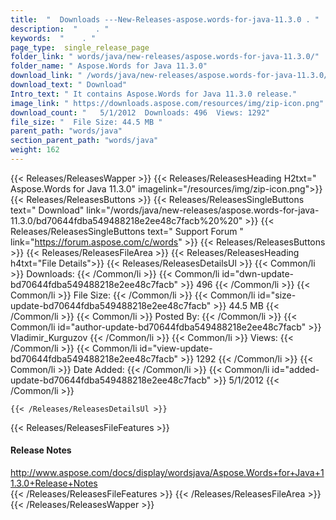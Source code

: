 ```yaml
---
title:  "  Downloads ---New-Releases-aspose.words-for-java-11.3.0 . " 
description:  "    . " 
keywords:  "    . " 
page_type:  single_release_page
folder_link: " words/java/new-releases/aspose.words-for-java-11.3.0/"
folder_name: " Aspose.Words for Java 11.3.0"
download_link: " /words/java/new-releases/aspose.words-for-java-11.3.0/bd70644fdba549488218e2ee48c7facb"
download_text: " Download"
Intro_text: " It contains Aspose.Words for Java 11.3.0 release."
image_link: " https://downloads.aspose.com/resources/img/zip-icon.png"
download_count: "   5/1/2012  Downloads: 496  Views: 1292"
file_size: "  File Size: 44.5 MB "
parent_path: "words/java"
section_parent_path: "words/java"
weight: 162 
---
```


{{< Releases/ReleasesWapper >}}
  {{< Releases/ReleasesHeading H2txt=" Aspose.Words for Java 11.3.0" imagelink="/resources/img/zip-icon.png">}}
  {{< Releases/ReleasesButtons >}}
    {{< Releases/ReleasesSingleButtons text=" Download" link="/words/java/new-releases/aspose.words-for-java-11.3.0/bd70644fdba549488218e2ee48c7facb%20%20" >}}
    {{< Releases/ReleasesSingleButtons text=" Support Forum " link="https://forum.aspose.com/c/words" >}}
  {{< Releases/ReleasesButtons >}}
  {{< Releases/ReleasesFileArea >}}
    {{< Releases/ReleasesHeading h4txt="File Details">}}
    {{< Releases/ReleasesDetailsUl >}}
            {{< Common/li  >}} Downloads: {{< /Common/li >}} 
      {{< Common/li id="dwn-update-bd70644fdba549488218e2ee48c7facb" >}} 496 {{< /Common/li >}} 
      {{< Common/li  >}} File Size: {{< /Common/li >}} 
      {{< Common/li id="size-update-bd70644fdba549488218e2ee48c7facb" >}} 44.5 MB {{< /Common/li >}} 
      {{< Common/li  >}} Posted By: {{< /Common/li >}} 
      {{< Common/li id="author-update-bd70644fdba549488218e2ee48c7facb" >}} Vladimir_Kurguzov {{< /Common/li >}} 
      {{< Common/li  >}} Views: {{< /Common/li >}} 
      {{< Common/li id="view-update-bd70644fdba549488218e2ee48c7facb" >}} 1292 {{< /Common/li >}} 
      {{< Common/li  >}} Date Added: {{< /Common/li >}} 
      {{< Common/li id="added-update-bd70644fdba549488218e2ee48c7facb" >}} 5/1/2012 {{< /Common/li >}} 

    {{< /Releases/ReleasesDetailsUl >}}

  {{< Releases/ReleasesFileFeatures >}}
      <h4>Release Notes</h4><div><a href="http://www.aspose.com/docs/display/wordsjava/Aspose.Words+for+Java+11.3.0+Release+Notes">http://www.aspose.com/docs/display/wordsjava/Aspose.Words+for+Java+11.3.0+Release+Notes</a></div>
  {{< /Releases/ReleasesFileFeatures >}}
 {{< /Releases/ReleasesFileArea >}}
{{< /Releases/ReleasesWapper >}}


